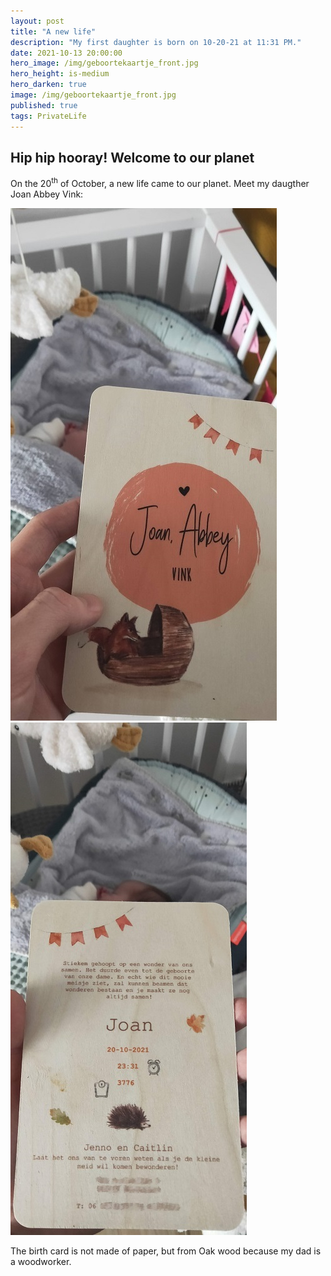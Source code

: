 ```yaml
---
layout: post
title: "A new life"
description: "My first daughter is born on 10-20-21 at 11:31 PM."
date: 2021-10-13 20:00:00
hero_image: /img/geboortekaartje_front.jpg
hero_height: is-medium
hero_darken: true
image: /img/geboortekaartje_front.jpg
published: true
tags: PrivateLife
---
```


## Hip hip hooray! Welcome to our planet

On the 20<sup>th</sup> of October, a new life came to our planet. Meet my daugther Joan Abbey Vink:

![Birth card of my first daughter.](/img/geboortekaartje_front.jpg)
![Birth card of my first daughter.](/img/geboortekaartje_back.jpg)

The birth card is not made of paper, but from Oak wood because my dad is a woodworker.
